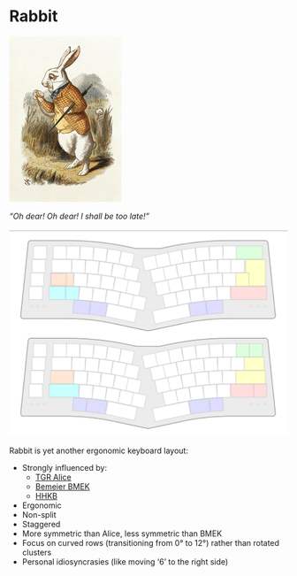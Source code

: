 # Rabbit

![White Rabbit painting by John Tenniel](img/white-rabbit-john-tenniel-mini.png)

*“Oh dear! Oh dear! I shall be too late!”*

![preliminary keyboard layout for Rabbit](img/rabbit-prelim-10.png)

Rabbit is yet another ergonomic keyboard layout:
* Strongly influenced by:
  * [TGR Alice](https://geekhack.org/index.php?topic=95009.0)
  * [Bemeier BMEK](https://github.com/bemeier/bmek)
  * [HHKB](https://www.hhkeyboard.com/)
* Ergonomic
* Non-split
* Staggered
* More symmetric than Alice, less symmetric than BMEK
* Focus on curved rows (transitioning from 0° to 12°) rather than rotated clusters
* Personal idiosyncrasies (like moving ‘6’ to the right side)
